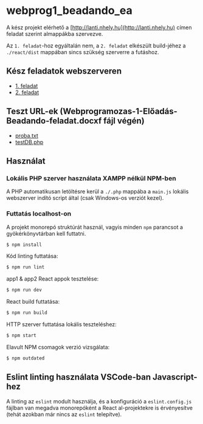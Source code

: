# webprog1_beadando_ea

A kész projekt elérhető a [http://lanti.nhely.hu](http://lanti.nhely.hu) címen feladat szerint almappákba szervezve.

Az `1. feladat`-hoz egyáltalán nem, a `2. feladat` elkészült build-jéhez a `./react/dist` mappában sincs szükség szerverre a futáshoz.

## Kész feladatok webszerveren

* [1. feladat](http://lanti.nhely.hu/ea_fel01/index.html)
* [2. feladat](http://lanti.nhely.hu/react/react.html)

## Teszt URL-ek (Webprogramozas-1-Előadás-Beadando-feladat.docxf fájl végén)

* [proba.txt](http://lanti.nhely.hu/proba.txt)
* [testDB.php](http://lanti.nhely.hu/testDB.php)

## Használat

### Lokális PHP szerver használata XAMPP nélkül NPM-ben

A PHP automatikusan letöltésre kerül a `./.php` mappába a `main.js` lokális webszerver indító script által (csak Windows-os verziót kezel).

### Futtatás localhost-on

A projekt monorepó struktúrát használ, vagyis minden `npm` parancsot a gyökérkönyvtárban kell futtatni.

```sh
$ npm install
```

Kód linting futtatása:

```sh
$ npm run lint
```

app1 & app2 React appok tesztelése:

```sh
$ npm run dev
```

React build futtatása:

```sh
$ npm run build
```

HTTP szerver futtatása lokális teszteléshez:

```sh
$ npm start
```

Elavult NPM csomagok verzió vizsgálata:

```sh
$ npm outdated
```

## Eslint linting használata VSCode-ban Javascript-hez

A linting az `eslint` modult használja, és a konfiguráció a `eslint.config.js` fájlban van megadva monorepóként a React al-projektekre is érvényesítve (tehát azokban már nincs az `eslint` telepítve).
